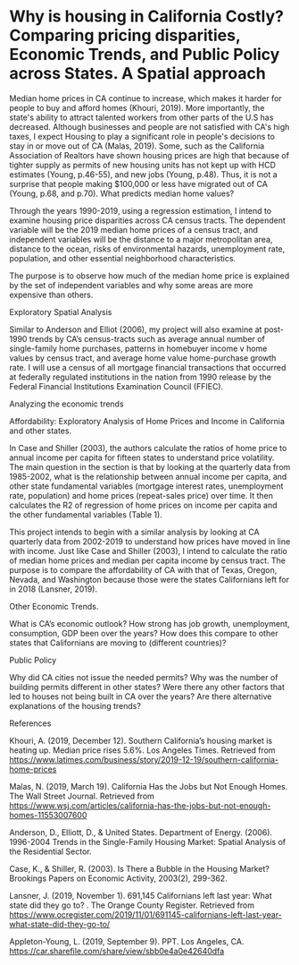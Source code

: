 # Why is housing in California Costly? Comparing pricing disparities, Economic Trends, and Public Policy across States. A Spatial approach

Median home prices in CA continue to increase, which makes it harder for people to buy and afford homes (Khouri, 2019). More importantly, the state's ability to attract talented workers from other parts of the U.S has decreased. Although businesses and people are not satisfied with CA's high taxes, I expect Housing to play a significant role in people's decisions to stay in or move out of CA (Malas, 2019). 
Some, such as the California Association of Realtors have shown housing prices are high that because of tighter supply as permits of new housing units has not kept up with HCD estimates (Young, p.46-55), and new jobs (Young, p.48). Thus, it is not a surprise that people making $100,000 or less have migrated out of CA (Young, p.68, and p.70). 
What predicts median home values?

Through the years 1990-2019, using a regression estimation, I intend to examine housing price disparities across CA census tracts. The dependent variable will be the 2019 median home prices of a census tract, and independent variables will be the distance to a major metropolitan area, distance to the ocean, risks of environmental hazards, unemployment rate, population, and other essential neighborhood characteristics.

The purpose is to observe how much of the median home price is explained by the set of independent variables and why some areas are more expensive than others.

Exploratory Spatial Analysis

Similar to Anderson and Elliot (2006), my project will also examine at post-1990 trends by CA’s census-tracts such as average annual number of single-family home purchases, patterns in homebuyer income v home values by census tract, and average home value home-purchase growth rate. I will use a census of all mortgage financial transactions that occurred at federally regulated institutions in the nation from 1990 release by the Federal Financial Institutions Examination Council (FFIEC).  

Analyzing the economic trends

Affordability: Exploratory Analysis of Home Prices and Income in California and other states. 

In Case and Shiller (2003), the authors calculate the ratios of home price to annual income per capita for fifteen states to understand price volatility.  The main question in the section is that by looking at the quarterly data from 1985-2002, what is the relationship between annual income per capita, and other state fundamental variables (mortgage interest rates, unemployment rate, population) and home prices (repeat-sales price) over time. It then calculates the R2 of regression of home prices on income per capita and the other fundamental variables (Table 1).

This project intends to begin with a similar analysis by looking at CA quarterly data from 2002-2019 to understand how prices have moved in line with income. Just like Case and Shiller (2003), I intend to calculate the ratio of median home prices and median per capita income by census tract. The purpose is to compare the affordability of CA with that of Texas, Oregon, Nevada, and Washington because those were the states Californians left for in 2018 (Lansner, 2019).

Other Economic Trends.

What is CA’s economic outlook? How strong has job growth, unemployment, consumption, GDP been over the years? How does this compare to other states that Californians are moving to (different countries)?

Public Policy

Why did CA cities not issue the needed permits? Why was the number of building permits different in other states? Were there any other factors that led to houses not being built in CA over the years? Are there alternative explanations of the housing trends?






References

Khouri, A. (2019, December 12). Southern California’s housing market is heating up. Median price rises 5.6%. Los Angeles Times. Retrieved from https://www.latimes.com/business/story/2019-12-19/southern-california-home-prices 

Malas, N. (2019, March 19). California Has the Jobs but Not Enough Homes. The Wall Street Journal. Retrieved from https://www.wsj.com/articles/california-has-the-jobs-but-not-enough-homes-11553007600 

Anderson, D., Elliott, D., & United States. Department of Energy. (2006). 1996-2004 Trends in the Single-Family Housing Market: Spatial Analysis of the Residential Sector.

Case, K., & Shiller, R. (2003). Is There a Bubble in the Housing Market? Brookings Papers on Economic Activity, 2003(2), 299-362.

Lansner, J. (2019, November 1). 691,145 Californians left last year: What state did they go to? . The Orange County Register. Retrieved from https://www.ocregister.com/2019/11/01/691145-californians-left-last-year-what-state-did-they-go-to/ 

Appleton-Young, L. (2019, September 9). PPT. Los Angeles, CA. https://car.sharefile.com/share/view/sbb0e4a0e42640dfa


